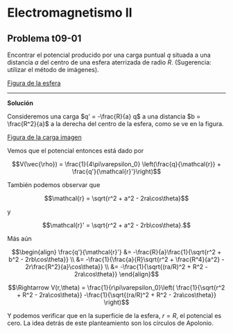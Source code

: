 # Electromagnetismo II
## Problema t09-01

Encontrar el potencial producido por una carga puntual $`q`$ situada a una
distancia $`a`$ del centro de una esfera aterrizada de radio $`R`$. (Sugerencia:
utilizar el método de imágenes).

[Figura de la esfera](./t09-01-fig-01.png)

---

**Solución**

Consideremos una carga $`q' = -\frac{R}{a} q`$ a una distancia
$`b = \frac{R^2}{a}`$ a la derecha del centro de la esfera, como se ve en la
figura.

[Figura de la carga imagen](./t09-01-fig-02.png)

Vemos que el potencial entonces está dado por

```math
V(\vec{\rho}) = \frac{1}{4\pi\varepsilon_0}
\left(\frac{q}{\mathcal{r}} + \frac{q'}{\mathcal{r}'}\right)
```

También podemos observar que 

```math
\mathcal{r} = \sqrt{r^2 + a^2 - 2ra\cos\theta}
```

y


```math
\mathcal{r}' = \sqrt{r^2 + a^2 - 2rb\cos\theta}.
```

Más aún

```math
\begin{align}
\frac{q'}{\mathcal{r}'}
&= -\frac{R}{a}\frac{1}{\sqrt{r^2 + b^2 - 2rb\cos\theta}} \\
&= -\frac{1}{\frac{a}{R}\sqrt{r^2 + \frac{R^4}{a^2} - 2r\frac{R^2}{a}\cos\theta}} \\
&= -\frac{1}{\sqrt{(ra/R)^2 + R^2 - 2ra\cos\theta}}
\end{align}
```

```math
\Rightarrow
V(r,\theta) = \frac{1}{r\pi\varepsilon_0}\left(
\frac{1}{\sqrt{r^2 + R^2 - 2ra\cos\theta}}
-\frac{1}{\sqrt{(ra/R)^2 + R^2 - 2ra\cos\theta}}
\right)
```

Y podemos verificar que en la superficie de la esfera, $`r=R`$, el potencial
es cero. La idea detrás de este planteamiento son los círculos de Apolonio.
